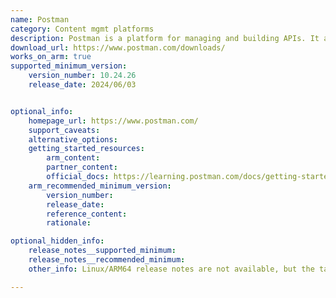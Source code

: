 ```yaml
---
name: Postman
category: Content mgmt platforms
description: Postman is a platform for managing and building APIs. It allows users to manage different environments (e.g., development, staging, production) for their APIs.
download_url: https://www.postman.com/downloads/
works_on_arm: true
supported_minimum_version:
    version_number: 10.24.26
    release_date: 2024/06/03


optional_info:
    homepage_url: https://www.postman.com/
    support_caveats:
    alternative_options:
    getting_started_resources:
        arm_content:
        partner_content:
        official_docs: https://learning.postman.com/docs/getting-started/installation/installation-and-updates/#install-postman-on-linux
    arm_recommended_minimum_version:
        version_number:
        release_date:
        reference_content:
        rationale:

optional_hidden_info:
    release_notes__supported_minimum:
    release_notes__recommended_minimum:
    other_info: Linux/ARM64 release notes are not available, but the tar is released for the latest version only. Kindly refer [this](https://www.postman.com/downloads/). Installation and Testing are done using "snap install postman".

---
```


